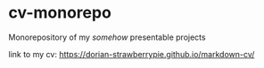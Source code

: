 # cv-monorepo
Monorepository of my *somehow* presentable projects

link to my cv: https://dorian-strawberrypie.github.io/markdown-cv/
